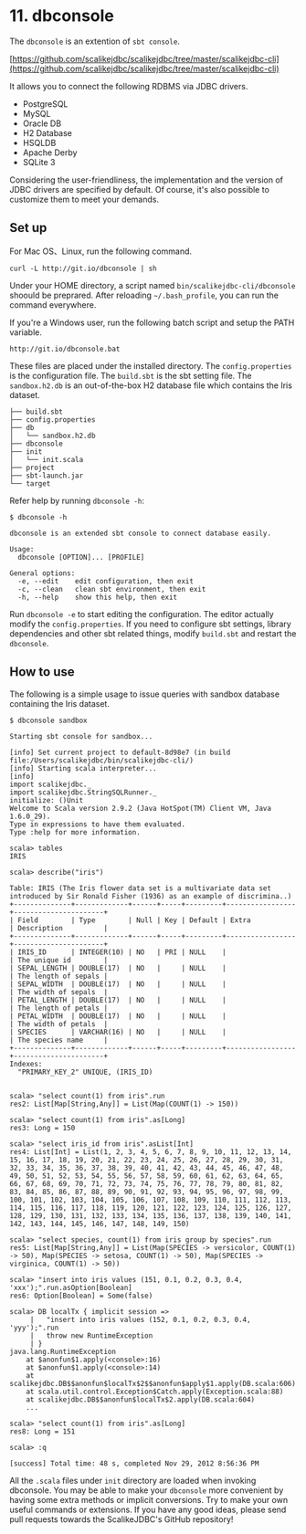 # 11. dbconsole

The `dbconsole` is an extention of `sbt console`.

[https://github.com/scalikejdbc/scalikejdbc/tree/master/scalikejdbc-cli](https://github.com/scalikejdbc/scalikejdbc/tree/master/scalikejdbc-cli)

It allows you to connect the following RDBMS via JDBC drivers.

- PostgreSQL
- MySQL
- Oracle DB
- H2 Database
- HSQLDB
- Apache Derby
- SQLite 3

Considering the user-friendliness, the implementation and the version of JDBC drivers are specified by default. Of course, it's also possible to customize them to meet your demands.

## Set up

For Mac OS、Linux, run the following command.

    curl -L http://git.io/dbconsole | sh

Under your HOME directory, a script named `bin/scalikejdbc-cli/dbconsole` shoould be preprared. After reloading `~/.bash_profile`, you can run the command everywhere.

If you're a Windows user, run the following batch script and setup the PATH variable.

    http://git.io/dbconsole.bat

These files are placed under the installed directory.
The `config.properties` is the configuration file.
The `build.sbt` is the sbt setting file.
The `sandbox.h2.db` is an out-of-the-box H2 database file which contains the Iris dataset.

    ├── build.sbt
    ├── config.properties
    ├── db
    │   └── sandbox.h2.db
    ├── dbconsole
    ├── init
    │   └── init.scala
    ├── project
    ├── sbt-launch.jar
    └── target

Refer help by running `dbconsole -h`:

    $ dbconsole -h

    dbconsole is an extended sbt console to connect database easily.

    Usage:
      dbconsole [OPTION]... [PROFILE]

    General options:
      -e, --edit    edit configuration, then exit
      -c, --clean   clean sbt environment, then exit
      -h, --help    show this help, then exit

Run `dbconsole -e` to start editing the configuration. The editor actually modify the `config.properties`. If you need to configure sbt settings, library dependencies and other sbt related things, modify `build.sbt` and restart the `dbconsole`.

## How to use

The following is a simple usage to issue queries with sandbox database containing the Iris dataset.

    $ dbconsole sandbox

    Starting sbt console for sandbox...

    [info] Set current project to default-8d98e7 (in build file:/Users/scalikejdbc/bin/scalikejdbc-cli/)
    [info] Starting scala interpreter...
    [info]
    import scalikejdbc._
    import scalikejdbc.StringSQLRunner._
    initialize: ()Unit
    Welcome to Scala version 2.9.2 (Java HotSpot(TM) Client VM, Java 1.6.0_29).
    Type in expressions to have them evaluated.
    Type :help for more information.

    scala> tables
    IRIS

    scala> describe("iris")

    Table: IRIS (The Iris flower data set is a multivariate data set introduced by Sir Ronald Fisher (1936) as an example of discrimina..)
    +--------------+-------------+------+-----+---------+-----------------+----------------------+
    | Field        | Type        | Null | Key | Default | Extra           | Description          |
    +--------------+-------------+------+-----+---------+-----------------+----------------------+
    | IRIS_ID      | INTEGER(10) | NO   | PRI | NULL    |                 | The unique id        |
    | SEPAL_LENGTH | DOUBLE(17)  | NO   |     | NULL    |                 | The length of sepals |
    | SEPAL_WIDTH  | DOUBLE(17)  | NO   |     | NULL    |                 | The width of sepals  |
    | PETAL_LENGTH | DOUBLE(17)  | NO   |     | NULL    |                 | The length of petals |
    | PETAL_WIDTH  | DOUBLE(17)  | NO   |     | NULL    |                 | The width of petals  |
    | SPECIES      | VARCHAR(16) | NO   |     | NULL    |                 | The species name     |
    +--------------+-------------+------+-----+---------+-----------------+----------------------+
    Indexes:
      "PRIMARY_KEY_2" UNIQUE, (IRIS_ID)


    scala> "select count(1) from iris".run
    res2: List[Map[String,Any]] = List(Map(COUNT(1) -> 150))

    scala> "select count(1) from iris".as[Long]
    res3: Long = 150

    scala> "select iris_id from iris".asList[Int]
    res4: List[Int] = List(1, 2, 3, 4, 5, 6, 7, 8, 9, 10, 11, 12, 13, 14, 15, 16, 17, 18, 19, 20, 21, 22, 23, 24, 25, 26, 27, 28, 29, 30, 31, 32, 33, 34, 35, 36, 37, 38, 39, 40, 41, 42, 43, 44, 45, 46, 47, 48, 49, 50, 51, 52, 53, 54, 55, 56, 57, 58, 59, 60, 61, 62, 63, 64, 65, 66, 67, 68, 69, 70, 71, 72, 73, 74, 75, 76, 77, 78, 79, 80, 81, 82, 83, 84, 85, 86, 87, 88, 89, 90, 91, 92, 93, 94, 95, 96, 97, 98, 99, 100, 101, 102, 103, 104, 105, 106, 107, 108, 109, 110, 111, 112, 113, 114, 115, 116, 117, 118, 119, 120, 121, 122, 123, 124, 125, 126, 127, 128, 129, 130, 131, 132, 133, 134, 135, 136, 137, 138, 139, 140, 141, 142, 143, 144, 145, 146, 147, 148, 149, 150)

    scala> "select species, count(1) from iris group by species".run
    res5: List[Map[String,Any]] = List(Map(SPECIES -> versicolor, COUNT(1) -> 50), Map(SPECIES -> setosa, COUNT(1) -> 50), Map(SPECIES -> virginica, COUNT(1) -> 50))

    scala> "insert into iris values (151, 0.1, 0.2, 0.3, 0.4, 'xxx');".run.asOption[Boolean]
    res6: Option[Boolean] = Some(false)

    scala> DB localTx { implicit session =>
         |   "insert into iris values (152, 0.1, 0.2, 0.3, 0.4, 'yyy');".run
         |   throw new RuntimeException
         | }
    java.lang.RuntimeException
        at $anonfun$1.apply(<console>:16)
        at $anonfun$1.apply(<console>:14)
        at scalikejdbc.DB$$anonfun$localTx$2$$anonfun$apply$1.apply(DB.scala:606)
        at scala.util.control.Exception$Catch.apply(Exception.scala:88)
        at scalikejdbc.DB$$anonfun$localTx$2.apply(DB.scala:604)
        ...

    scala> "select count(1) from iris".as[Long]
    res8: Long = 151

    scala> :q

    [success] Total time: 48 s, completed Nov 29, 2012 8:56:36 PM

All the `.scala` files under `init` directory are loaded when invoking dbconsole. You may be able to make your `dbconsole` more convenient by having some extra methods or implicit conversions. Try to make your own useful commands or extensions. If you have any good ideas, please send pull requests towards the ScalikeJDBC's GitHub repository!
